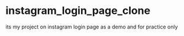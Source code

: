 # instagram_login_page_clone
its my project on instagram login page as a demo and for practice only
